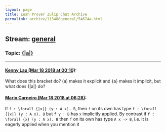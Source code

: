```yaml
---
layout: page
title: Lean Prover Zulip Chat Archive 
permalink: archive/113488general/54674a.html
---
```


## Stream: [general](index.html)
### Topic: [{|a|}](54674a.html)

---

#### [Kenny Lau (Mar 18 2018 at 00:10)](https://leanprover.zulipchat.com/#narrow/stream/113488-general/topic/%7B%7Ca%7C%7D/near/123856803):
What does this bracket do? (a) makes it explicit and {a} makes it implicit, but what does {|a|} do?

#### [Mario Carneiro (Mar 18 2018 at 06:28)](https://leanprover.zulipchat.com/#narrow/stream/113488-general/topic/%7B%7Ca%7C%7D/near/123866472):
If `f : \forall {|x|} (y : A x). B`, then `f` on its own has type `f : \forall {|x|} (y : A x). B` but `f y : B` has `x` implicitly applied. By contrast if `f : \forall {x} (y : A x). B` then `f` on its own has type `A x -> B`, i.e. it is eagerly applied when you mention it

